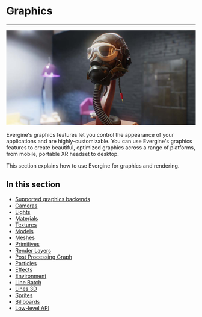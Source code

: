 # Graphics
---
![Graphics](images/graphics.jpg)

Evergine's graphics features let you control the appearance of your applications and are highly-customizable. You can use Evergine's graphics features to create beautiful, optimized graphics across a range of platforms, from mobile, portable XR headset to desktop.

This section explains how to use Evergine for graphics and rendering.

## In this section

* [Supported graphics backends](supported_backends/index.md)
* [Cameras](cameras.md)
* [Lights](lights.md)
* [Materials](materials/index.md)
* [Textures](textures/index.md)
* [Models](models/index.md)
* [Meshes](meshes.md)
* [Primitives](primitives.md)
* [Render Layers](render_layers.md)
* [Post Processing Graph](postprocessing_graph/index.md)
* [Particles](particles.md)
* [Effects](effects/index.md)
* [Environment](environment.md)
* [Line Batch](linebatch.md)
* [Lines 3D](lines_3d.md)
* [Sprites](sprites.md)
* [Billboards](billboard/index.md)
* [Low-level API](low_level_api/index.md)
